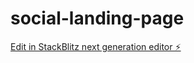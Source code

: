 # social-landing-page

[Edit in StackBlitz next generation editor ⚡️](https://stackblitz.com/~/github.com/gavi04/social-landing-page)